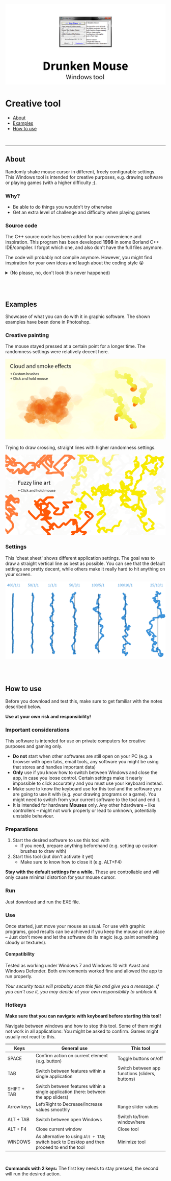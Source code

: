 ![Example](images/teaser.png)

# Creative tool

- [About](#about)
- [Examples](#examples)
- [How to use](#how-to-use)


<br>

---

## About

Randomly shake mouse cursor in different, freely configurable settings. This Windows tool is intended for creative purposes, e.g. drawing software or playing games (with a higher difficulty ;).


### Why?

- Be able to do things you wouldn't try otherwise
- Get an extra level of challenge and difficulty when playing games


### Source code

The C++ source code has been added for your convenience and inspiration. This program has been developed **1998** in some Borland C++ IDE/compiler. I forgot which one, and also don't have the full files anymore.

The code will probably not compile anymore. However, you might find inspiration for your own ideas and laugh about the coding style 😜

<details>
<summary>(No please, no, don't look this never happened)</summary>

Behold, the *if-goto* statement:

![Example](images/if-goto-statement.png)

</details>


<br><br>

## Examples

Showcase of what you can do with it in graphic software. The shown examples have been done in Photoshop.

### Creative painting

The mouse stayed pressed at a certain point for a longer time. The randomness settings were relatively decent here.

![Example](images/example-drawing-cloud-smoke.png)

Trying to draw crossing, straight lines with higher randomness settings.

![Example](images/example-drawing-fuzzy-line-art.png)


### Settings

This 'cheat sheet' shows different application settings. The goal was to draw a straight vertical line as best as possible. You can see that the default settings are pretty decent, while others make it really hard to hit anything on your screen.

![Example](images/settings-cheat-sheet.png)


<br><br>

## How to use

Before you download and test this, make sure to get familiar with the notes described below.

**Use at your own risk and responsibility!**

### Important considerations

This software is intended for use on private computers for creative purposes and gaming only.

- **Do not** start when other softwares are still open on your PC (e.g. a browser with open tabs, email tools, any software you might be using that stores and handles important data)
- **Only** use if you know how to switch between Windows and close the app, in case you loose control. Certain settings make it nearly impossible to click accurately and you must use your keyboard instead.
- Make sure to know the keyboard use for this tool and the software you are going to use it with (e.g. your drawing programs or a game). You might need to switch from your current software to the tool and end it.
- It is intended for hardware **Mouses** only. Any other hdardware – like  controllers – might not work properly or lead to unknown, potentially unstable behaviour.

### Preparations

1. Start the desired software to use this tool with
   - If you need, prepare anything beforehand (e.g. setting up custom brushes to draw with)
2. Start this tool (but don't activate it yet)
   - Make sure to know how to close it (e.g. ALT+F4)

**Stay with the default settings for a while.** These are controllable and will only cause minimal distortion for your mouse cursor.


### Run

Just download and run the EXE file.


### Use

Once started, just move your mouse as usual. For use with graphic programs, good results can be achieved if you keep the mouse at one place – Just don't move and let the software do its magic (e.g. paint something cloudy or textures).


#### Compatibility

Tested as working under Windows 7 and Windows 10 with Avast and Windows Defender. Both environments worked fine and allowed the app to run properly.

*Your security tools will probably scan this file and give you a message. If you can't use it, you may decide at your own responsibility to unblock it.*

### Hotkeys

**Make sure that you can navigate with keyboard before starting this tool!**

Navigate between windows and how to stop this tool. Some of them might not work in all applications: You might be asked to confirm. Games might usually not react to this.

| Keys | General use | This tool |
|------|-------------|-----------|
| SPACE | Confirm action on current element (e.g. button) | Toggle buttons on/off |
| TAB | Switch between features within a single application | Switch between app functions (sliders, buttons) |
| SHIFT + TAB | Switch between features within a single application (here: between the app sliders) | |
| Arrow keys | Left/Right to Decrease/Increase values smoothly | Range slider values |
| ALT + TAB | Switch between open Windows | Switch to/from window/here |
| ALT + F4 | Close current window | Close tool |
| WINDOWS | As alternative to using `Alt + TAB`; switch back to Desktop and then proceed to end the tool | Minimize tool |

<br>

**Commands with 2 keys:** The first key needs to stay pressed, the second will run the desired action.

